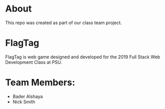 # About
This repo was created as part of our class team project.

# FlagTag
FlagTag is web game designed and developed for the 2019 Full Stack Web Development Class at PSU.

# Team Members:
  - Bader Alshaya
  - Nick Smith
